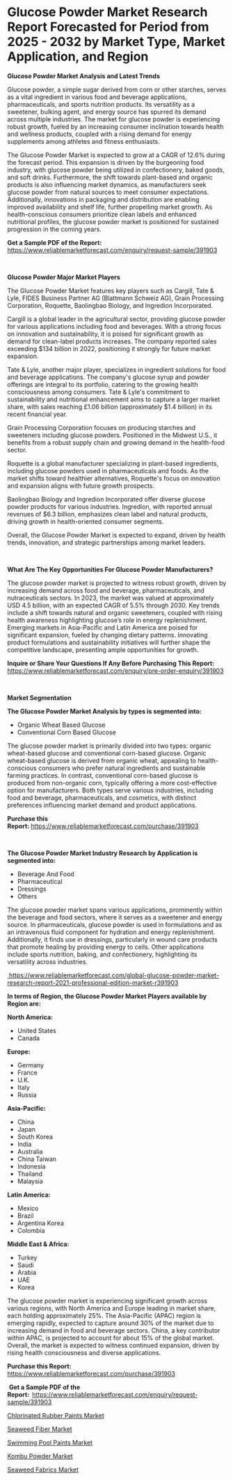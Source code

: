 <p><h1>Glucose Powder Market Research Report Forecasted for Period from 2025 -  2032 by Market Type, Market Application, and Region</h1></p><p><strong>Glucose Powder Market Analysis and Latest Trends</strong></p>
<p><p>Glucose powder, a simple sugar derived from corn or other starches, serves as a vital ingredient in various food and beverage applications, pharmaceuticals, and sports nutrition products. Its versatility as a sweetener, bulking agent, and energy source has spurred its demand across multiple industries. The market for glucose powder is experiencing robust growth, fueled by an increasing consumer inclination towards health and wellness products, coupled with a rising demand for energy supplements among athletes and fitness enthusiasts.</p><p>The Glucose Powder Market is expected to grow at a CAGR of 12.6% during the forecast period. This expansion is driven by the burgeoning food industry, with glucose powder being utilized in confectionery, baked goods, and soft drinks. Furthermore, the shift towards plant-based and organic products is also influencing market dynamics, as manufacturers seek glucose powder from natural sources to meet consumer expectations. Additionally, innovations in packaging and distribution are enabling improved availability and shelf life, further propelling market growth. As health-conscious consumers prioritize clean labels and enhanced nutritional profiles, the glucose powder market is positioned for sustained progression in the coming years.</p></p>
<p><strong>Get a Sample PDF of the Report:&nbsp;</strong> <a href="https://www.reliablemarketforecast.com/enquiry/request-sample/391903?utm_campaign=1130&utm_medium=2&utm_source=Github&utm_content=ia&utm_term=29032025&utm_id=glucose-powder">https://www.reliablemarketforecast.com/enquiry/request-sample/391903</a></p>
<p>&nbsp;</p>
<p><strong>Glucose Powder Major Market Players</strong></p>
<p><p>The Glucose Powder Market features key players such as Cargill, Tate & Lyle, FIDES Business Partner AG (Blattmann Schweiz AG), Grain Processing Corporation, Roquette, Baolingbao Biology, and Ingredion Incorporated. </p><p>Cargill is a global leader in the agricultural sector, providing glucose powder for various applications including food and beverages. With a strong focus on innovation and sustainability, it is poised for significant growth as demand for clean-label products increases. The company reported sales exceeding $134 billion in 2022, positioning it strongly for future market expansion.</p><p>Tate & Lyle, another major player, specializes in ingredient solutions for food and beverage applications. The company's glucose syrup and powder offerings are integral to its portfolio, catering to the growing health consciousness among consumers. Tate & Lyle's commitment to sustainability and nutritional enhancement aims to capture a larger market share, with sales reaching £1.06 billion (approximately $1.4 billion) in its recent financial year.</p><p>Grain Processing Corporation focuses on producing starches and sweeteners including glucose powders. Positioned in the Midwest U.S., it benefits from a robust supply chain and growing demand in the health-food sector. </p><p>Roquette is a global manufacturer specializing in plant-based ingredients, including glucose powders used in pharmaceuticals and foods. As the market shifts toward healthier alternatives, Roquette's focus on innovation and expansion aligns with future growth prospects.</p><p>Baolingbao Biology and Ingredion Incorporated offer diverse glucose powder products for various industries. Ingredion, with reported annual revenues of $6.3 billion, emphasizes clean label and natural products, driving growth in health-oriented consumer segments.</p><p>Overall, the Glucose Powder Market is expected to expand, driven by health trends, innovation, and strategic partnerships among market leaders.</p></p>
<p>&nbsp;</p>
<p><strong>What Are The Key Opportunities For Glucose Powder Manufacturers?</strong></p>
<p><p>The glucose powder market is projected to witness robust growth, driven by increasing demand across food and beverage, pharmaceuticals, and nutraceuticals sectors. In 2023, the market was valued at approximately USD 4.5 billion, with an expected CAGR of 5.5% through 2030. Key trends include a shift towards natural and organic sweeteners, coupled with rising health awareness highlighting glucose’s role in energy replenishment. Emerging markets in Asia-Pacific and Latin America are poised for significant expansion, fueled by changing dietary patterns. Innovating product formulations and sustainability initiatives will further shape the competitive landscape, presenting ample opportunities for growth.</p></p>
<p><strong>Inquire or Share Your Questions If Any Before Purchasing This Report:</strong> <a href="https://www.reliablemarketforecast.com/enquiry/pre-order-enquiry/391903?utm_campaign=1130&utm_medium=2&utm_source=Github&utm_content=ia&utm_term=29032025&utm_id=glucose-powder">https://www.reliablemarketforecast.com/enquiry/pre-order-enquiry/391903</a></p>
<p>&nbsp;</p>
<p><strong>Market Segmentation</strong></p>
<p><strong>The Glucose Powder Market Analysis by types is segmented into:</strong></p>
<p><ul><li>Organic Wheat Based Glucose</li><li>Conventional Corn Based Glucose</li></ul></p>
<p><p>The glucose powder market is primarily divided into two types: organic wheat-based glucose and conventional corn-based glucose. Organic wheat-based glucose is derived from organic wheat, appealing to health-conscious consumers who prefer natural ingredients and sustainable farming practices. In contrast, conventional corn-based glucose is produced from non-organic corn, typically offering a more cost-effective option for manufacturers. Both types serve various industries, including food and beverage, pharmaceuticals, and cosmetics, with distinct preferences influencing market demand and product applications.</p></p>
<p><strong>Purchase this Report:&nbsp;</strong><a href="https://www.reliablemarketforecast.com/purchase/391903?utm_campaign=1130&utm_medium=2&utm_source=Github&utm_content=ia&utm_term=29032025&utm_id=glucose-powder">https://www.reliablemarketforecast.com/purchase/391903</a></p>
<p>&nbsp;</p>
<p><strong>The Glucose Powder Market Industry Research by Application is segmented into:</strong></p>
<p><ul><li>Beverage And Food</li><li>Pharmaceutical</li><li>Dressings</li><li>Others</li></ul></p>
<p><p>The glucose powder market spans various applications, prominently within the beverage and food sectors, where it serves as a sweetener and energy source. In pharmaceuticals, glucose powder is used in formulations and as an intravenous fluid component for hydration and energy replenishment. Additionally, it finds use in dressings, particularly in wound care products that promote healing by providing energy to cells. Other applications include sports nutrition, baking, and confectionery, highlighting its versatility across industries.</p></p>
<p><a href="https://www.reliablemarketforecast.com/global-glucose-powder-market-research-report-2021-professional-edition-market-r391903?utm_campaign=1130&utm_medium=2&utm_source=Github&utm_content=ia&utm_term=29032025&utm_id=glucose-powder">&nbsp;https://www.reliablemarketforecast.com/global-glucose-powder-market-research-report-2021-professional-edition-market-r391903</a></p>
<p><strong>In terms of Region, the Glucose Powder Market Players available by Region are:</strong></p>
<p>
    <p> <strong> North America: </strong>
        <ul>
            <li>United States</li>
            <li>Canada</li>
        </ul>
        </p> 
    <p> <strong> Europe: </strong>
        <ul>
            <li>Germany</li>
            <li>France</li>
            <li>U.K.</li>
            <li>Italy</li>
            <li>Russia</li>
        </ul>
        </p> 
    <p> <strong> Asia-Pacific: </strong>
        <ul>
            <li>China</li>
            <li>Japan</li>
            <li>South Korea</li>
            <li>India</li>
            <li>Australia</li>
            <li>China Taiwan</li>
            <li>Indonesia</li>
            <li>Thailand</li>
            <li>Malaysia</li>
        </ul>
        </p> 
    <p> <strong> Latin America: </strong>
        <ul>
            <li>Mexico</li>
            <li>Brazil</li>
            <li>Argentina Korea</li>
            <li>Colombia</li>
        </ul>
        </p> 
    <p> <strong> Middle East & Africa: </strong>
        <ul>
            <li>Turkey</li>
            <li>Saudi</li>
            <li>Arabia</li>
            <li>UAE</li>
            <li>Korea</li>
        </ul>
    </p>
    </p>
<p><p>The glucose powder market is experiencing significant growth across various regions, with North America and Europe leading in market share, each holding approximately 25%. The Asia-Pacific (APAC) region is emerging rapidly, expected to capture around 30% of the market due to increasing demand in food and beverage sectors. China, a key contributor within APAC, is projected to account for about 15% of the global market. Overall, the market is expected to witness continued expansion, driven by rising health consciousness and diverse applications.</p></p>
<p><strong>Purchase this Report: </strong><a href="https://www.reliablemarketforecast.com/purchase/391903?utm_campaign=1130&utm_medium=2&utm_source=Github&utm_content=ia&utm_term=29032025&utm_id=glucose-powder">https://www.reliablemarketforecast.com/purchase/391903</a></p>
<p>&nbsp;<strong>Get a Sample PDF of the Report:&nbsp;&nbsp;</strong><a href="https://www.reliablemarketforecast.com/enquiry/request-sample/391903?utm_campaign=1130&utm_medium=2&utm_source=Github&utm_content=ia&utm_term=29032025&utm_id=glucose-powder">https://www.reliablemarketforecast.com/enquiry/request-sample/391903</a></p>
<p><strong></strong></p>
<p><p><a href="https://github.com/dickstoscopg/Market-Research-Report-List-1/blob/main/chlorinated-rubber-paints-market.md?utm_campaign=1130&utm_medium=2&utm_source=Github&utm_content=ia&utm_term=29032025&utm_id=glucose-powder">Chlorinated Rubber Paints Market</a></p><p><a href="https://github.com/ceranamaduvq/Market-Research-Report-List-1/blob/main/seaweed-fiber-market.md?utm_campaign=1130&utm_medium=2&utm_source=Github&utm_content=ia&utm_term=29032025&utm_id=glucose-powder">Seaweed Fiber Market</a></p><p><a href="https://github.com/foustzelmsdv/Market-Research-Report-List-1/blob/main/swimming-pool-paints-market.md?utm_campaign=1130&utm_medium=2&utm_source=Github&utm_content=ia&utm_term=29032025&utm_id=glucose-powder">Swimming Pool Paints Market</a></p><p><a href="https://github.com/geresalgieaz/Market-Research-Report-List-1/blob/main/kombu-powder-market.md?utm_campaign=1130&utm_medium=2&utm_source=Github&utm_content=ia&utm_term=29032025&utm_id=glucose-powder">Kombu Powder Market</a></p><p><a href="https://github.com/sibellanikmn/Market-Research-Report-List-1/blob/main/seaweed-fabrics-market.md?utm_campaign=1130&utm_medium=2&utm_source=Github&utm_content=ia&utm_term=29032025&utm_id=glucose-powder">Seaweed Fabrics Market</a></p></p>
